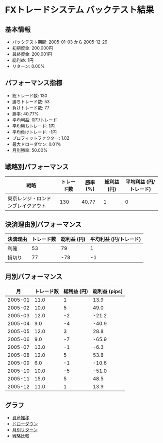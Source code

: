 # FXトレードシステム バックテスト結果

## 基本情報

- バックテスト期間: 2005-01-03 から 2005-12-29
- 初期資金: 200,000円
- 最終資金: 200,001円
- 総利益: 1円
- リターン: 0.00%

## パフォーマンス指標

- 総トレード数: 130
- 勝ちトレード数: 53
- 負けトレード数: 77
- 勝率: 40.77%
- 平均利益: 0円/トレード
- 平均勝ちトレード: 1円
- 平均負けトレード: -1円
- プロフィットファクター: 1.02
- 最大ドローダウン: 0.01%
- 月別勝率: 50.00%

## 戦略別パフォーマンス

| 戦略 | トレード数 | 勝率 (%) | 総利益 (円) | 平均利益 (円/トレード) |
|------|------------|----------|------------|------------------------|
| 東京レンジ・ロンドンブレイクアウト | 130 | 40.77 | 1 | 0 |

## 決済理由別パフォーマンス

| 決済理由 | トレード数 | 総利益 (円) | 平均利益 (円/トレード) |
|----------|------------|------------|------------------------|
| 利確 | 53 | 79 | 1 |
| 損切り | 77 | -78 | -1 |

## 月別パフォーマンス

| 月 | トレード数 | 総利益 (円) | 総利益 (pips) |
|------|------------|------------|---------------|
| 2005-01 | 11.0 | 1 | 13.9 |
| 2005-02 | 10.0 | 5 | 49.0 |
| 2005-03 | 12.0 | -2 | -21.2 |
| 2005-04 | 9.0 | -4 | -40.9 |
| 2005-05 | 12.0 | 3 | 28.8 |
| 2005-06 | 9.0 | -7 | -65.9 |
| 2005-07 | 13.0 | -1 | -6.3 |
| 2005-08 | 12.0 | 5 | 53.8 |
| 2005-09 | 6.0 | -1 | -10.6 |
| 2005-10 | 10.0 | -5 | -51.0 |
| 2005-11 | 15.0 | 5 | 48.5 |
| 2005-12 | 11.0 | 1 | 13.9 |

## グラフ

- [資産推移](../charts/equity_curve.png)
- [ドローダウン](../charts/drawdown.png)
- [月別リターン](../charts/monthly_returns.png)
- [戦略比較](../charts/strategy_comparison.png)
